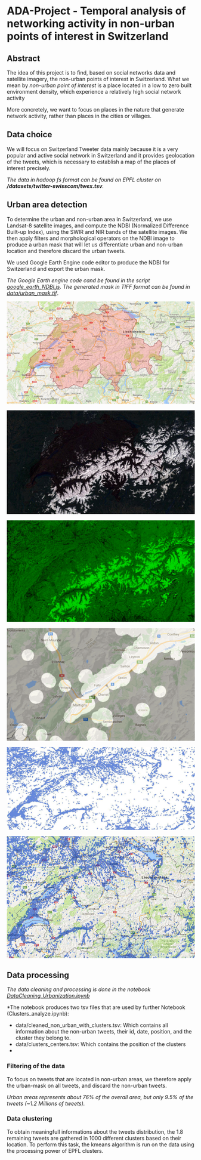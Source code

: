 # ADA-Project - Temporal analysis of networking activity in non-urban points of interest in Switzerland

## Abstract

The idea of this project is to find, based on social networks data and satellite imagery, the non-urban points of interest in Switzerland. What we mean by *non-urban point of interest* is a place located in a low to zero built environment density, which experience a relatively high social network activity  

More concretely, we want to focus on places in the nature that generate network activity, rather than places in the cities or villages.

## Data choice

We will focus on Switzerland Tweeter data mainly because it is a very popular and active social network in Switzerland and it provides geolocation of the tweets, which is necessary to establish a map of the places of interest precisely.

*The data in hadoop fs format can be found on EPFL cluster on **/datasets/twitter-swisscom/twex.tsv**.*

## Urban area detection

To determine the urban and non-urban area in Switzerland, we use Landsat-8 satellite images, and compute the NDBI (Normalized Difference Built-up Index), using the SWIR and NIR bands of the satellite images. We then apply filters and morphological operators on the NDBI image to produce a urban mask that will let us differentiate urban and non-urban location and therefore discard the urban tweets.

We used Google Earth Engine code editor to produce the NDBI for Switzerland and export the urban mask.

*The Google Earth engine code cand be found in the script [google_earth_NDBI.js](google_earth_NDBI.js "NDBI for Switzerland on Google Earth Engine"). The generated mask in TIFF format can be found in [data/urban_mask.tif](data/urban_mask.tif "TIFF urban mask")*.

![map Switzerland](report/img/switzerland.png)

![map raw data](report/img/raw.jpg)

![NDBI map](report/img/NDBI.png)

![mask urban location zoom](report/img/mask-zoom.png)

![mask urban location](report/img/mask-dilatation.jpg)

![final map](report/img/final-map.jpg)




## Data processing

*The data cleaning and processing is done in the notebook [DataCleaning_Urbanization.ipynb](DataCleaning_Urbanization.ipynb "Data Cleaning and processing")*

*The notebook produces two tsv files that are used by further Notebook (Clusters_analyze.ipynb):
* data/cleaned_non_urban_with_clusters.tsv: Which contains all information about the non-urban tweets, their id, date, position, and the cluster they belong to.
* data/clusters_centers.tsv: Which contains the position of the clusters
*


### Filtering of the data

To focus on tweets that are located in non-urban areas, we therefore apply the urban-mask on all tweets, and discard the non-urban tweets.

*Urban areas represents about 76% of the overall area, but only 9.5% of the tweets (~1.2 Millions of tweets).*

### Data clustering

To obtain meaningfull informations about the tweets distribution, the 1.8 remaining tweets are gathered in 1000 different clusters based on their location. To perform this task, the kmeans algorithm is run on the data using the processing power of EPFL clusters.
